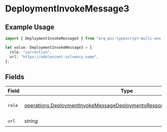 # DeploymentInvokeMessage3

## Example Usage

```typescript
import { DeploymentInvokeMessage3 } from "orq-poc-typescript-multi-env-version/models/operations";

let value: DeploymentInvokeMessage3 = {
  role: "correction",
  url: "https://adolescent-solvency.name",
};
```

## Fields

| Field                                                                                                                                                                      | Type                                                                                                                                                                       | Required                                                                                                                                                                   | Description                                                                                                                                                                |
| -------------------------------------------------------------------------------------------------------------------------------------------------------------------------- | -------------------------------------------------------------------------------------------------------------------------------------------------------------------------- | -------------------------------------------------------------------------------------------------------------------------------------------------------------------------- | -------------------------------------------------------------------------------------------------------------------------------------------------------------------------- |
| `role`                                                                                                                                                                     | [operations.DeploymentInvokeMessageDeploymentsResponse200TextEventStreamRole](../../models/operations/deploymentinvokemessagedeploymentsresponse200texteventstreamrole.md) | :heavy_check_mark:                                                                                                                                                         | The role of the prompt message                                                                                                                                             |
| `url`                                                                                                                                                                      | *string*                                                                                                                                                                   | :heavy_check_mark:                                                                                                                                                         | N/A                                                                                                                                                                        |
